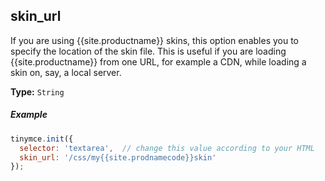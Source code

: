 ## skin_url

If you are using {{site.productname}} skins, this option enables you to specify the location of the skin file. This is useful if you are loading {{site.productname}} from one URL, for example a CDN, while loading a skin on, say, a local server.

**Type:** `String`

##### Example

```js
tinymce.init({
  selector: 'textarea',  // change this value according to your HTML
  skin_url: '/css/my{{site.prodnamecode}}skin'
});
```
